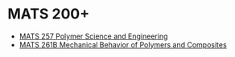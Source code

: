 # MATS 200+
  * [MATS 257 Polymer Science and Engineering](/Department/MATS/MATS200+/MATS257.md)
  * [MATS 261B Mechanical Behavior of Polymers and Composites ](/Department/MATS/MATS200+/MATS261B.md)
